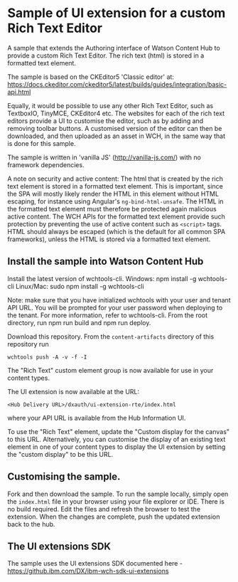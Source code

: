 # Sample of UI extension for a custom Rich Text Editor

A sample that extends the Authoring interface of Watson Content Hub to provide a custom Rich Text Editor. The rich text (html) is stored in a formatted text element.

The sample is based on the CKEditor5 'Classic editor' at: https://docs.ckeditor.com/ckeditor5/latest/builds/guides/integration/basic-api.html

Equally, it would be possible to use any other Rich Text Editor, such as TextboxIO, TinyMCE, CKEditor4 etc. The websites for each of the rich text editors provide a UI to customise the editor, such as by adding and removing toolbar buttons. A customised version of the editor can then be downloaded, and then uploaded as an asset in WCH, in the same way that is done for this sample.

The sample is written in 'vanilla JS' (http://vanilla-js.com/) with no framework dependencies.

A note on security and active content: The html that is created by the rich text element is stored in a formatted text element. This is important, since the SPA will mostly likely render the HTML in this element without HTML escaping, for instance using Angular's ```ng-bind-html-unsafe```. The HTML in the formatted text element must therefore be protected again malicious active content. The WCH APIs for the formatted text element provide such protection by preventing the use of active content such as ```<script>``` tags. HTML should always be escaped (which is the default for all common SPA frameworks), unless the HTML is stored via a formatted text element.

## Install the sample into Watson Content Hub

Install the latest version of wchtools-cli. Windows: npm install -g wchtools-cli Linux/Mac: sudo npm install -g wchtools-cli

Note: make sure that you have initialized wchtools with your user and tenant API URL. You will be prompted for your user password when deploying to the tenant. For more information, refer to wchtools-cli.
From the root directory, run npm run build and npm run deploy.

Download this repository. From the ```content-artifacts``` directory of this repository run

```wchtools push -A -v -f -I```

The "Rich Text" custom element group is now available for use in your content types.

The UI extension is now available at the URL:

```<Hub Delivery URL>/dxauth/ui-extension-rte/index.html```

where your API URL is available from the Hub Information UI.

To use the "Rich Text" element, update the "Custom display for the canvas" to this URL. Alternatively, you can customise the display of an existing text element in one of your content types to display the UI extension by setting the "custom display" to be this URL.

## Customising the sample.

Fork and then download the sample. To run the sample locally, simply open the ```index.html``` file in your browser using your file explorer or IDE. There is no build required. Edit the files and refresh the browser to test the extension. When the changes are complete, push the updated extension back to the hub.

## The UI extensions SDK

The sample uses the UI extensions SDK documented here - https://github.ibm.com/DX/ibm-wch-sdk-ui-extensions
